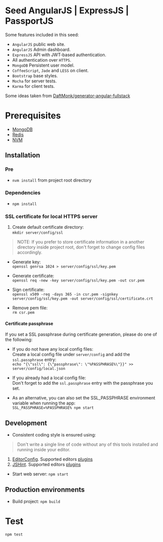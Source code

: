 Seed AngularJS | ExpressJS | PassportJS
=============================

Some features included in this seed:
* `AngularJS` public web site.
* `AngularJS` Admin dashboard.
* `ExpressJS` API with JWT-based authentication.
* All authentication over `HTTPS`.
* `MongoDB` Persistent user model.
* `CoffeeScript`, `Jade` and `LESS` on client.
* `Bootstrap` base styles.
* `Mocha` for server tests.
* `Karma` for client tests.

Some ideas taken from [DaftMonk/generator-angular-fullstack](https://github.com/DaftMonk/generator-angular-fullstack)

# Prerequisites
* [MongoDB](http://www.mongodb.org/)
* [Redis](http://http://redis.io/)
* [NVM](https://github.com/creationix/nvm)

## Installation
### Pre
* `nvm install` from project root directory

### Dependencies
* `npm install`

### SSL certificate for local HTTPS server
1. Create default certificate directory:<br />
  `mkdir server/config/ssl`
> NOTE: If you prefer to store certificate information in a another directory inside project root, don't forget to change config files accordingly.

* Generate key:<br/>
  `openssl genrsa 1024 > server/config/ssl/key.pem`

* Generate certificate:<br/>
  `openssl req -new -key server/config/ssl/key.pem -out csr.pem`

* Sign certificate:<br/>
  `openssl x509 -req -days 365 -in csr.pem -signkey server/config/ssl/key.pem -out server/config/ssl/certificate.crt`

* Remove pem file:<br/>
  `rm csr.pem`

#### Certificate passphrase
If you set a SSL passphrase during certificate generation, please do one of the following:
* If you do not have any local config files:<br />
Create a local config file under `server/config` and add the `ssl.passphrase` entry:<br />
`echo "{\"ssl\": {\"passphrase\": \"%PASSPHRASE%\"}}" >> server/config/local.json`

* If you already had a local config file: <br />
Don't forget to add the `ssl.passphrase` entry with the passphrase you set.

* As an alternative, you can also set the SSL_PASSPHRASE environment variable when running the app:<br />
`SSL_PASSPHRASE=%PASSPHRASE% npm start`

## Development
* Consistent coding style is ensured using:
> Don't write a single line of code without any of this tools installed and running inside your editor.
  1. [EditorConfig](http://editorconfig.org/). Supported editors [plugins](http://editorconfig.org/#download)
  2. [JSHint](http://jshint.com/). Supported editors [plugins](http://jshint.com/install/)

* Start web server: `npm start`

## Production environments
* Build project: `npm build`

# Test
`npm test`
